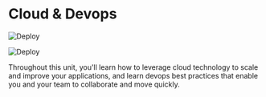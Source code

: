 # Cloud & Devops

![Deploy](https://github.com/life-efficient/Deployment-Private/actions/workflows/content-review.yml/badge.svg)

![Deploy](https://github.com/life-efficient/Deployment-Private/actions/workflows/deploy-content.yml/badge.svg)

Throughout this unit, you'll learn how to leverage cloud technology to scale and improve your applications, and learn devops best practices that enable you and your team to collaborate and move quickly.
